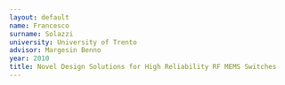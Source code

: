 ```yaml
---
layout: default 
name: Francesco
surname: Solazzi
university: University of Trento
advisor: Margesin Benno
year: 2010
title: Novel Design Solutions for High Reliability RF MEMS Switches
---
```

